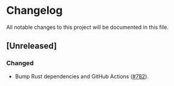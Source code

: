# Changelog

All notable changes to this project will be documented in this file.

## [Unreleased]

### Changed

- Bump Rust dependencies and GitHub Actions ([#782]).

[#782]: https://github.com/stackabletech/operator-rs/pull/782
